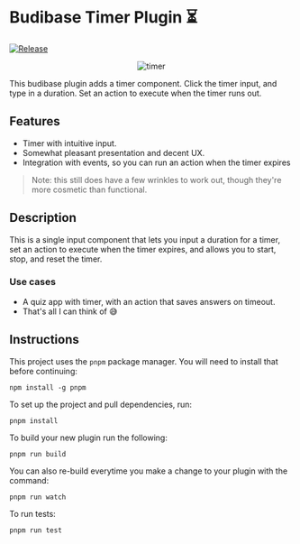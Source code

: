 # Budibase Timer Plugin ⏳

[![Release](https://github.com/doggodoge/bb-timer/actions/workflows/release.yml/badge.svg?branch=main)](https://github.com/doggodoge/bb-timer/actions/workflows/release.yml)

<p align="center">
  <img src="https://user-images.githubusercontent.com/8438991/196498963-e3769cc0-69b1-4769-a63c-a10bd0bf965e.gif" alt="timer" />
</p>

This budibase plugin adds a timer component. Click the timer input, and type in
a duration. Set an action to execute when the timer runs out.

## Features

- Timer with intuitive input.
- Somewhat pleasant presentation and decent UX.
- Integration with events, so you can run an action when the timer expires

> Note: this still does have a few wrinkles to work out, though they're more cosmetic
> than functional.

## Description

This is a single input component that lets you input a duration for a timer, set
an action to execute when the timer expires, and allows you to start, stop, and
reset the timer.

### Use cases

- A quiz app with timer, with an action that saves answers on timeout.
- That's all I can think of 😅

## Instructions

This project uses the `pnpm` package manager. You will need to install that before continuing:

```shell
npm install -g pnpm
```

To set up the project and pull dependencies, run:

```shell
pnpm install
```

To build your new plugin run the following:

```shell
pnpm run build
```

You can also re-build everytime you make a change to your plugin with the command:

```shell
pnpm run watch
```

To run tests:

```shell
pnpm run test
```
